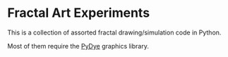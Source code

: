 Fractal Art Experiments
========================

This is a collection of assorted fractal drawing/simulation code in Python.

Most of them require the [PyDye](https://github.com/ethereon/PyDye) graphics library.